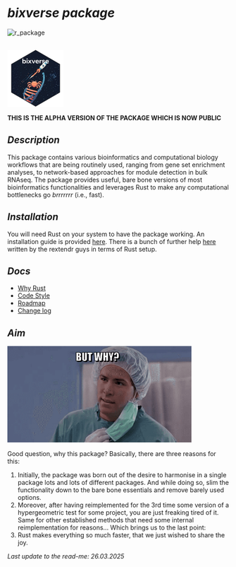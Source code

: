 # *bixverse package*

![r_package](https://img.shields.io/badge/R_package-0.0.1.0-orange) 

</br>

<img src="/misc/pics/bixverse_logo.png" width="128" height="128" alt="bixverse logo">

</br>

**THIS IS THE ALPHA VERSION OF THE PACKAGE WHICH IS NOW PUBLIC**

## *Description* 

This package contains various bioinformatics and computational biology workflows
that are being routinely used, ranging from gene set enrichment analyses, to 
network-based approaches for module detection in bulk RNAseq. The package provides
useful, bare bone versions of most bioinformatics functionalities and leverages Rust
to make any computational bottlenecks go *brrrrrrr* (i.e., fast).

## *Installation*

You will need Rust on your system to have the package working. An installation
guide is provided [here](https://www.rust-lang.org/tools/install). There is a 
bunch of further help [here](https://extendr.github.io/rextendr/index.html) 
written by the rextendr guys in terms of Rust setup. 

## *Docs*

- [Why Rust](/docs/why_rust.md)
- [Code Style](/docs/code_style.md)
- [Roadmap](/docs/roadmap.md)
- [Change log](/docs/change_log.md)

## *Aim*

<img src="/misc/pics/but_why.png" width="418" height="218" alt="but why">

Good question, why this package? Basically, there are three reasons for this:
1. Initially, the package was born out of the desire to harmonise in a single 
package lots and lots of different packages. And while doing so, slim the 
functionality down to the bare bone essentials and remove barely used options.
2. Moreover, after having reimplemented for the 3rd time some version of a 
hypergeometric test for some project, you are just freaking tired of it. Same
for other established methods that need some internal reimplementation for 
reasons... Which brings us to the last point:
3. Rust makes everything so much faster, that we just wished to share the joy.

*Last update to the read-me: 26.03.2025*


